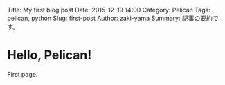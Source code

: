 Title: My first blog post
Date: 2015-12-19 14:00
Category: Pelican
Tags: pelican, python
Slug: first-post
Author: zaki-yama
Summary: 記事の要約です。

# Hello, Pelican!

First page.

